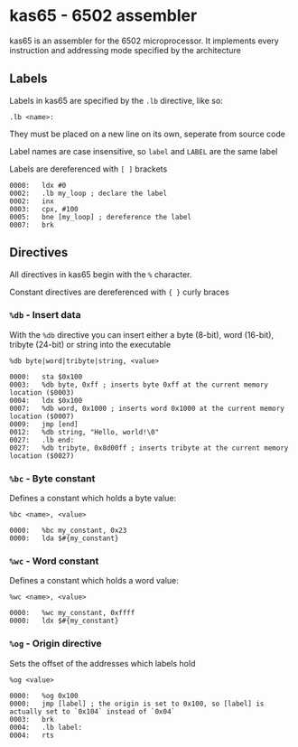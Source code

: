 # kas65 - 6502 assembler

kas65 is an assembler for the 6502 microprocessor. It implements every instruction and addressing mode specified by the architecture

## Labels
Labels in kas65 are specified by the `.lb` directive, like so:

`.lb <name>:`

They must be placed on a new line on its own, seperate from source code

Label names are case insensitive, so `label` and `LABEL` are the same label

Labels are dereferenced with `[ ]` brackets

```
0000:   ldx #0
0002:   .lb my_loop ; declare the label 
0002:   inx
0003:   cpx, #100
0005:   bne [my_loop] ; dereference the label
0007:   brk
```

## Directives

All directives in kas65 begin with the `%` character.

Constant directives are dereferenced with `{ }` curly braces 

### `%db` - Insert data

With the `%db` directive you can insert either a byte (8-bit), word (16-bit), tribyte (24-bit) or string into the executable

`%db byte|word|tribyte|string, <value>`

```
0000:   sta $0x100
0003:   %db byte, 0xff ; inserts byte 0xff at the current memory location ($0003)
0004:   ldx $0x100
0007:   %db word, 0x1000 ; inserts word 0x1000 at the current memory location ($0007)
0009:   jmp [end]
0012:   %db string, "Hello, world!\0"
0027:   .lb end:
0027:   %db tribyte, 0x8d00ff ; inserts tribyte at the current memory location ($0027)
```

### `%bc` - Byte constant

Defines a constant which holds a byte value:

`%bc <name>, <value>`

```
0000:   %bc my_constant, 0x23
0000:   lda $#{my_constant}
```

### `%wc` - Word constant

Defines a constant which holds a word value:

`%wc <name>, <value>`

```
0000:   %wc my_constant, 0xffff
0000:   ldx $#{my_constant}

```

### `%og` - Origin directive

Sets the offset of the addresses which labels hold

`%og <value>`

```
0000:   %og 0x100
0000:   jmp [label] ; the origin is set to 0x100, so [label] is actually set to `0x104` instead of `0x04`
0003:   brk
0004:   .lb label:
0004:   rts
```

